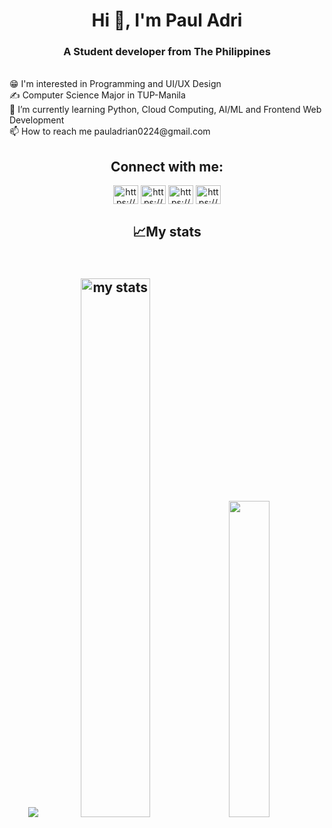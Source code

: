 <h1 align="center">Hi 👋, I'm Paul Adri</h1>
<h3 align="center">A Student developer from The Philippines</h3>
<br>
😁 I'm interested in Programming and UI/UX Design <br/>
✍️ Computer Science Major in TUP-Manila <br/>
🌱 I’m currently learning Python, Cloud Computing, AI/ML and Frontend Web Development <br/>
📫 How to reach me pauladrian0224@gmail.com <br/>

<h2 align="center">Connect with me:</h2>
<p align="center">
<a href="https://www.linkedin.com/in/paul-adrian-torres-464b2521b/" target="_blank"><img align="center" src="https://raw.githubusercontent.com/rahuldkjain/github-profile-readme-generator/master/src/images/icons/Social/linked-in-alt.svg" alt="https://www.linkedin.com/in/paul-adrian-torres-464b2521b/" height="30" width="40" /></a>
<a href="https://www.instagram.com/adrii_xml/" target="_blank"><img align="center" src="https://raw.githubusercontent.com/rahuldkjain/github-profile-readme-generator/master/src/images/icons/Social/instagram.svg" alt="https://www.instagram.com/adrii_xml/" height="30" width="40" /></a>
<a href="https://www.behance.net/porucreatives" target="_blank"><img align="center" src="https://raw.githubusercontent.com/rahuldkjain/github-profile-readme-generator/master/src/images/icons/Social/behance.svg" alt="https://www.behance.net/porucreatives" height="30" width="40" /></a>
<a href="https://www.facebook.com/paul.2444.444/" target="_blank"><img align="center" src="https://raw.githubusercontent.com/rahuldkjain/github-profile-readme-generator/master/src/images/icons/Social/facebook.svg" alt="https://www.facebook.com/paul.2444.444/" height="30" width="40" /></a>
</p>
<h2 align="center">📈My stats<h2>
  <br/>
<div align = "center">
<a href="https://git.io/streak-stats"><img src="https://streak-stats.demolab.com?user=2pa4ul2&theme=dark&hide_border=true&border_radius=10&order=3"/></a>
<img alt='my stats' width='47%' src="https://github-readme-stats.vercel.app/api?username=2pa4ul2&hide_title=true&hide_rank=false&show_icons=true&include_all_commits=true&count_private=true&disable_animations=false&theme=dark&locale=en&hide_border=true&order=1">
<img width="36%" src="https://github-readme-stats.vercel.app/api/top-langs/?username=2pa4ul2&hide_title=true&layout=compact&theme=dark&card_width=320&langs_count=6&hide_border=true&order=2"/>
</div>
